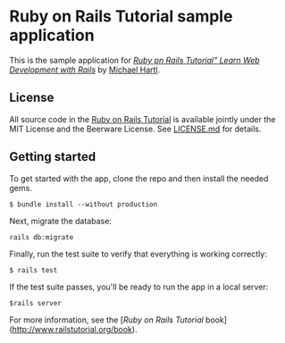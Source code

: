 # Ruby on Rails Tutorial sample application

This is the sample application for
[*Ruby pn Rails Tutorial"
Learn Web Development with Rails*](http://www.railstutorial.org/)
by [Michael Hartl](http://www.michaelhartl.com/).

## License

All source code in the [Ruby on Rails Tutorial](http://railstutorial.org/) 
is available jointly under the MIT License and the Beerware License. See 
[LICENSE.md](LICENSE.md) for details.

## Getting started

To get started with the app, clone the repo and then install the needed gems.

```
$ bundle install --without production
```

Next, migrate the database:

```
rails db:migrate
```

Finally, run the test suite to verify that everything is working correctly:

```
$ rails test
```

If the test suite passes, you'll be ready to run the app in a local server:

```
$rails server
```

For more information, see the
[*Ruby on Rails Tutorial* book] (http://www.railstutorial.org/book).